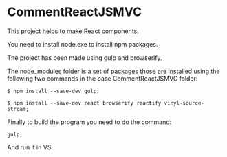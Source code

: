 # CommentReactJSMVC
This project helps to make React components.

You need to install node.exe to install npm packages.

The project has been made using gulp and browserify.

The node_modules folder is a set of packages those are installed using the following two commands in the base CommentReactJSMVC folder:

    $ npm install --save-dev gulp;
    
    $ npm install --save-dev react browserify reactify vinyl-source-stream;

Finally to build the program you need to do the command:

    gulp;

And run it in VS.

